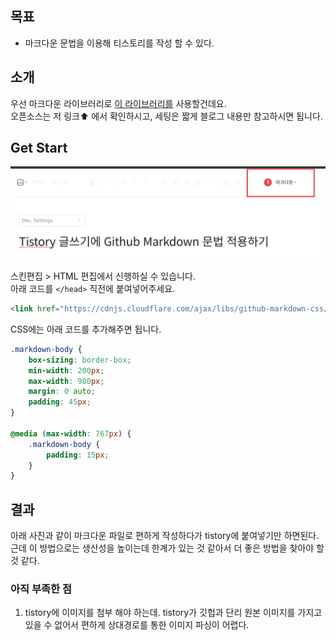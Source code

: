 ## 목표

-   마크다운 문법을 이용해 티스토리를 작성 할 수 있다.

## 소개

우선 마크다운 라이브러리로 [이 라이브러리를](https://github.com/sindresorhus/github-markdown-css) 사용할건데요.  
오픈소스는 저 링크⬆️ 에서 확인하시고, 세팅은 짧게 블로그 내용만 참고하시면 됩니다.

## Get Start

<img src="../../assets/13/tistory-select-docs-type.png">

스킨편집 > HTML 편집에서 신행하실 수 있습니다.  
아래 코드를 `</head>` 직전에 붙여넣어주세요.

```html
<link href="https://cdnjs.cloudflare.com/ajax/libs/github-markdown-css/5.1.0/github-markdown.min.css" rel="stylesheet">
```

CSS에는 아래 코드를 추가해주면 됩니다.

```css
.markdown-body { 
	box-sizing: border-box; 
	min-width: 200px; 
	max-width: 980px; 
	margin: 0 auto; 
	padding: 45px; 
} 

@media (max-width: 767px) { 
	.markdown-body { 
		padding: 15px;
	} 
}
```

## 결과

아래 사진과 같이 마크다운 파일로 편하게 작성하다가 tistory에 붙여넣기만 하면된다.
근데 이 방법으로는 생산성을 높이는데 한계가 있는 것 같아서 더 좋은 방법을 찾아야 할 것 같다.

### 아직 부족한 점
1. tistory에 이미지를 첨부 해야 하는데. tistory가 깃헙과 단리 원본 이미지를 가지고 있을 수 없어서 편하게 상대경로를 통한 이미지 파싱이 어렵다.